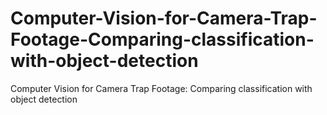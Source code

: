 # Computer-Vision-for-Camera-Trap-Footage-Comparing-classification-with-object-detection
Computer Vision for Camera Trap Footage: Comparing classification with object detection
